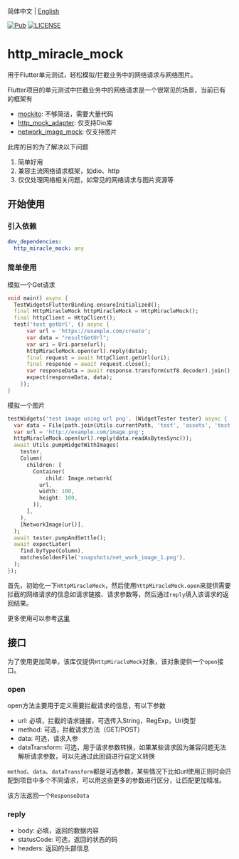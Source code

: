 简体中文 | [English](README.md)

[![Pub](https://img.shields.io/pub/v/http_miracle_mock.svg)](https://pub.dev/packages/http_miracle_mock)
[![LICENSE](https://img.shields.io/badge/License-MIT-red.svg)](https://pub.dev/packages/http_miracle_mock#License "Project's LICENSE section")

# http_miracle_mock

用于Flutter单元测试，轻松模拟/拦截业务中的网络请求与网络图片。

Flutter项目的单元测试中拦截业务中的网络请求是一个很常见的场景，当前已有的框架有

- [mockito](https://pub.dev/packages/mockito): 不够简洁，需要大量代码
- [http_mock_adapter](https://pub.dev/packages/http_mock_adapter): 仅支持Dio库
- [network_image_mock](https://pub.dev/packages/network_image_mock): 仅支持图片

此库的目的为了解决以下问题

1. 简单好用
2. 兼容主流网络请求框架，如dio、http
3. 仅仅处理网络相关问题，如常见的网络请求与图片资源等

## 开始使用

### 引入依赖

```yaml
dev_dependencies:
  http_miracle_mock: any
```

### 简单使用

模拟一个Get请求

```dart
void main() async {
  TestWidgetsFlutterBinding.ensureInitialized();
  final HttpMiracleMock httpMiracleMock = HttpMiracleMock();
  final httpClient = HttpClient();
  test('test getUrl', () async {
      var url = 'https://example.com/create';
      var data = "resultGetUrl";
      var uri = Uri.parse(url);
      httpMiracleMock.open(url).reply(data);
      final request = await httpClient.getUrl(uri);
      final response = await request.close();
      var responseData = await response.transform(utf8.decoder).join();
      expect(responseData, data);
    });
}
```

模拟一个图片
```dart
testWidgets('test image using url png', (WidgetTester tester) async {
  var data = File(path.join(Utils.currentPath, 'test', 'assets', 'test.png'));
  var url = 'http://example.com/image.png';
  httpMiracleMock.open(url).reply(data.readAsBytesSync());
  await Utils.pumpWidgetWithImages(
    tester,
    Column(
      children: [
        Container(
            child: Image.network(
          url,
          width: 100,
          height: 100,
        )),
      ],
    ),
    [NetworkImage(url)],
  );
  await tester.pumpAndSettle();
  await expectLater(
    find.byType(Column),
    matchesGoldenFile('snapshots/net_work_image_1.png'),
  );
});
```

首先，初始化一下`HttpMiracleMock`，然后使用`httpMiracleMock.open`来提供需要拦截的网络请求的信息如请求链接、请求参数等，然后通过`reply`填入该请求的返回结果。

更多使用可以参考[这里](/test/http_miracle_mock_test.dart)

## 接口

为了使用更加简单，该库仅提供`HttpMiracleMock`对象，该对象提供一个`open`接口。

### open

open方法主要用于定义需要拦截请求的信息，有以下参数

- url: 必填，拦截的请求链接，可选传入String，RegExp，Uri类型
- method: 可选，拦截请求方法（GET/POST）
- data: 可选，请求入参
- dataTransform: 可选，用于请求参数转换，如果某些请求因为兼容问题无法解析请求参数，可以先通过此回调进行自定义转换

`method`、`data`、`dataTransform`都是可选参数，某些情况下比如url使用正则时会匹配到项目中多个不同请求，可以用这些更多的参数进行区分，让匹配更加精准。

该方法返回一个`ResponseData`

### reply

- body: 必填，返回的数据内容
- statusCode: 可选，返回的状态的码
- headers: 返回的头部信息